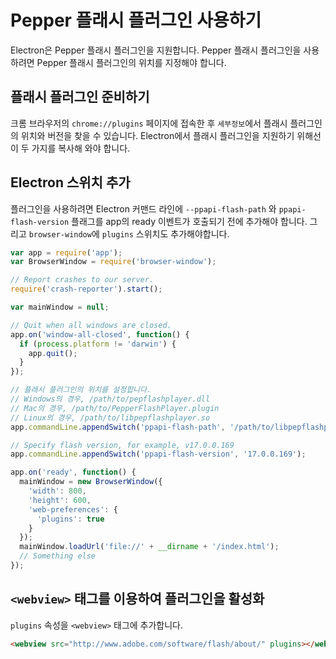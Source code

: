 ﻿# Pepper 플래시 플러그인 사용하기

Electron은 Pepper 플래시 플러그인을 지원합니다.
Pepper 플래시 플러그인을 사용하려면 Pepper 플래시 플러그인의 위치를 지정해야 합니다.

## 플래시 플러그인 준비하기

크롬 브라우저의 `chrome://plugins` 페이지에 접속한 후 `세부정보`에서 플래시 플러그인의 위치와 버전을 찾을 수 있습니다.
Electron에서 플래시 플러그인을 지원하기 위해선 이 두 가지를 복사해 와야 합니다.

## Electron 스위치 추가

플러그인을 사용하려면 Electron 커맨드 라인에 `--ppapi-flash-path` 와 `ppapi-flash-version` 플래그를 app의 ready 이벤트가 호출되기 전에 추가해야 합니다.
그리고 `browser-window`에 `plugins` 스위치도 추가해야합니다.

```javascript
var app = require('app');
var BrowserWindow = require('browser-window');

// Report crashes to our server.
require('crash-reporter').start();

var mainWindow = null;

// Quit when all windows are closed.
app.on('window-all-closed', function() {
  if (process.platform != 'darwin') {
    app.quit();
  }
});

// 플래시 플러그인의 위치를 설정합니다.
// Windows의 경우, /path/to/pepflashplayer.dll
// Mac의 경우, /path/to/PepperFlashPlayer.plugin
// Linux의 경우, /path/to/libpepflashplayer.so
app.commandLine.appendSwitch('ppapi-flash-path', '/path/to/libpepflashplayer.so');

// Specify flash version, for example, v17.0.0.169
app.commandLine.appendSwitch('ppapi-flash-version', '17.0.0.169');

app.on('ready', function() {
  mainWindow = new BrowserWindow({
    'width': 800,
    'height': 600,
    'web-preferences': {
      'plugins': true
    }
  });
  mainWindow.loadUrl('file://' + __dirname + '/index.html');
  // Something else
});
```

## `<webview>` 태그를 이용하여 플러그인을 활성화

`plugins` 속성을 `<webview>` 태그에 추가합니다.

```html
<webview src="http://www.adobe.com/software/flash/about/" plugins></webview>
```
